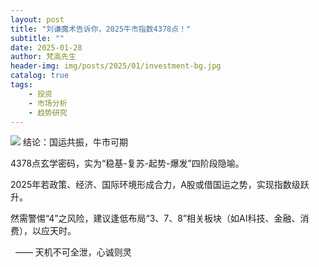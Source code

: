 ```yaml
---
layout: post
title: "刘谦魔术告诉你，2025牛市指数4378点！"
subtitle: ""
date: 2025-01-28
author: 梵高先生
header-img: img/posts/2025/01/investment-bg.jpg
catalog: true
tags:
    - 投资
    - 市场分析
    - 趋势研究
---
```


![](https://mmbiz.qpic.cn/sz_mmbiz_jpg/https://mmbiz.qpic.cn/sz_mmbiz_jpg/ViaIfpMVXKTT8gsEwvUDicjZFgfEvt1b9M56UeFGhzuJsmgGKJnCUfug2XwKdKA3bJeJowHicnOnKYRohUbSRwq8w/640?wx_fmt=jpeg)
结论：国运共振，牛市可期

4378点玄学密码，实为“稳基-复苏-起势-爆发”四阶段隐喻。

2025年若政策、经济、国际环境形成合力，A股或借国运之势，实现指数级跃升。

然需警惕“4”之风险，建议逢低布局“3、7、8”相关板块（如AI科技、金融、消费），以应天时。&nbsp;

&nbsp; —— 天机不可全泄，心诚则灵